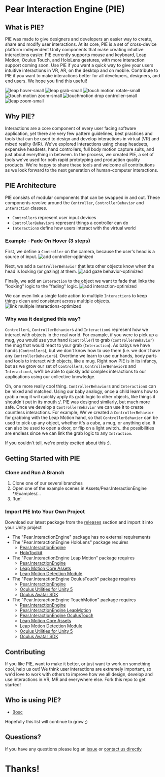 # Pear Interaction Engine (PIE)

## What is PIE?
PIE was made to give designers and developers an easier way to create, share and modify user interactions. At its core, PIE is a set of cross-device platform independent Unity components that make creating intuitive interactions easier. PIE currently supports mouse and keyboard, Leap Motion, Oculus Touch, and HoloLens gestures, with more interaction support coming soon. Use PIE if you want a quick way to give your users intuitive interactions in VR, AR, on the desktop and on mobile. Contribute to PIE if you want to make interactions better for all developers, designers, and end users. We hope you find this useful!

![leap hover-small](https://cloud.githubusercontent.com/assets/2764891/22951407/eb0da21c-f2bd-11e6-916c-ff6219d49eb6.gif)
![leap grab-small](https://cloud.githubusercontent.com/assets/2764891/22951403/eb081d74-f2bd-11e6-9382-9c9d43570bb3.gif)
![touch motion rotate-small](https://cloud.githubusercontent.com/assets/2764891/22951404/eb089010-f2bd-11e6-91d8-c4dd47f8e097.gif)
![touch motion zoom-small](https://cloud.githubusercontent.com/assets/2764891/22951406/eb0b8676-f2bd-11e6-899b-b28ffd08f8f1.gif)
![touchmotion drop controller-small](https://cloud.githubusercontent.com/assets/2764891/22951402/eb079b92-f2bd-11e6-8a87-f30bff24c0b1.gif)
![leap zoom-small](https://cloud.githubusercontent.com/assets/2764891/22951405/eb0a088c-f2bd-11e6-9fb0-c5f80b485362.gif)

## Why PIE?
Interactions are a core component of every user facing software application, yet there are very few pattern guidelines, best practices and tools that can be used to design and develop interactions in virtual (VR) and mixed reality (MR). We've explored interactions using cheap headsets, expensive headsets, hand controllers, full body motion capture suits, and just about everything in between. In the process, we created PIE, a set of tools we've used for both rapid prototyping and production quality products. We're happy to share these tools and welcome all contributions as we look forward to the next generation of human-computer interactions.

## PIE Architecture
PIE consists of modular components that can be swapped in and out. These components revolve around the `Controller`, `ControllerBehavior` and `Interaction` classes.
- `Controller`s represent user input devices
- `ControllerBehavior`s represent things a controller can do
- `Interaction`s define how users interact with the virtual world

### Example - Fade On Hover (3 steps)

First, we define a `Controller` on the camera, because the user's head is a source of input.
![add controller-optimized](https://cloud.githubusercontent.com/assets/2764891/23585694/aca8a00a-0139-11e7-991b-356de8a67fc5.gif)

Next, we add a `ControllerBehavior` that lets other objects know when the head is looking (or gazing) at them.
![add gaze behavior-optimized](https://cloud.githubusercontent.com/assets/2764891/23585729/946d73ca-013a-11e7-8fb2-5b8c818749c1.gif)

Finally, we add an `Interaction` to the object we want to fade that links the "looking" logic to the "fading" logic.
![add interaction-optimized](https://cloud.githubusercontent.com/assets/2764891/23585857/7ce7d698-013d-11e7-8f19-2575f453077a.gif)

We can even link a single fade action to multiple `Interaction`s to keep things clean and consistent across multiple objects.
![link multiple interactions-optimized](https://cloud.githubusercontent.com/assets/2764891/23626811/055c0afa-0263-11e7-868c-b5b19d88ff29.gif)

### Why was it designed this way?
`Controller`s, `ControllerBehavior`s and `Interaction`s represent how we interact with objects in the real world. For example, if you were to pick up a mug, you would use your hand (`Controller`) to grab (`ControllerBehavior`) the mug that would react to your grab (`Interaction`). As babys we have hands (`Controller`s), but we don't know how to use them (i.e. we don't have any `ControllerBehavior`s). Overtime we learn to use our hands, body parts and tools to interact with objects, like a mug. Right now PIE is in its infancy, but as we grow our set of `Controller`s, `ControllerBehavior`s and `Interaction`s, we'll be able to quickly add complex interactions to our applications using our collective knowledge.

Oh, one more really cool thing. `ControllerBehavior`s and `Interaction`s can be mixed and matched. Using our baby analogy, once a child learns how to grab a mug it will quickly apply its grab logic to other objects, like things it shouldn't put in its mouth :/. PIE was designed similarly, but much more safe. Once we develop a `ControllerBehavior` we can use it to create countless interactions. For example, We've created a `ControllerBehavior` for grabbing with the Leap Motion hand, so that `ControllerBehavior` can be used to pick up any object, whether it's a cube, a mug, or anything else. It can also be used to open a door, or flip on a light switch...the possibilities are endless since we can link the grab logic to any `Intraction`.

If you couldn't tell, we're pretty excited about this :).

## Getting Started with PIE

### Clone and Run A Branch
1. Clone one of our several branches
2. Open one of the example scenes in Assets/Pear.InteractionEngine */Examples/...
3. Run!

### Import PIE Into Your Own Project
Download our latest package from the [releases](https://github.com/PearMed/Pear-Interaction-Engine/releases) section and import it into your Unity project
* The "Pear.InteractionEngine" package has no external requirements
* The "Pear.InteractionEngine HoloLens" package requires
  * [Pear.InteractionEngine](https://github.com/PearMed/Pear-Interaction-Engine/releases)
  * [HoloToolkit](https://github.com/Microsoft/HoloToolkit-Unity/blob/master/GettingStarted.md)
* The "Pear.InteractionEngine Leap Motion" package requires
  * [Pear.InteractionEngine](https://github.com/PearMed/Pear-Interaction-Engine/releases)
  * [Leap Motion Core Assets](https://developer.leapmotion.com/unity#100)
  * [Leap Motion Detection Module](https://developer.leapmotion.com/unity#100)
* The "Pear.InteractionEngine OculusTouch" package requires
  * [Pear.InteractionEngine](https://github.com/PearMed/Pear-Interaction-Engine/releases)
  * [Oculus Utilities for Unity 5](https://developer.oculus.com/downloads/unity/)
  * [Oculus Avatar SDK](https://developer.oculus.com/downloads/unity/)
* The "Pear.InteractionEngine TouchMotion" package requires
  * [Pear.InteractionEngine](https://github.com/PearMed/Pear-Interaction-Engine/releases)
  * [Pear.InteractionEngine LeapMotion](https://github.com/PearMed/Pear-Interaction-Engine/releases)
  * [Pear.InteractionEngine OculusTouch](https://github.com/PearMed/Pear-Interaction-Engine/releases)
  * [Leap Motion Core Assets](https://developer.leapmotion.com/unity#100)
  * [Leap Motion Detection Module](https://developer.leapmotion.com/unity#100)
  * [Oculus Utilities for Unity 5](https://developer.oculus.com/downloads/unity/)
  * [Oculus Avatar SDK](https://developer.oculus.com/downloads/unity/)

## Contributing
If you like PIE, want to make it better, or just want to work on something cool, help us out! We think user interactions are extremely important, so we'd love to work with others to improve how we all design, develop and use interactions in VR, MR and everywhere else. Fork this repo to get started!

## Who is using PIE?
- [Bosc](http://www.pearmedical.com/bosc.html)

Hopefully this list will continue to grow ;)

## Questions?
If you have any questions please log an [issue](https://github.com/PearMed/Pear-Interaction-Engine/issues) or [contact us directly](http://www.pearmedical.com/contact.html)

# Thanks!
